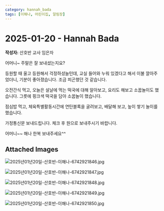 ```yaml
---
category: hannah_bada
tags: [이해나, 어린이집, 알림장]
---
```


# 2025-01-20 - Hannah Bada

**작성자:** 산호반 교사 임은자  

어머니~  주말은 잘 보내셨는지요?

등원할 때 울고 등원해서 걱정하셨늘턴데, 교실 들어와 누워 있겠다고 해서 이불 깔아주었더니, 기분이 좋아졌습니다. 조금 피곤했던 것 같습니다.

오전간식 먹고, 오늘은 설날에 먹는 떡국에 대해 알아보고, 요리도 해보고 소꿉놀이도 했습니다. 그릇에 핑크색 떡국을 담아 소꿉놀이 했습니다.

점심밥 먹고, 체육특별활동시간에 연탄블록을 굴려보고,  배달해 보고, 높이 쌓기 놀이를 했습니다.

가정통신문 보내드립니다. 체크 후 원으로 보내주시기 바랍니다.

어머니~~ 해나 한복 보내주세요^^

## Attached Images
![2025년01년20일-산호반-이해나-6742921846.jpg](d:\Users\hannah\Downloads\kids\photo\2025년01년20일-산호반-이해나-6742921846.jpg)

![2025년01년20일-산호반-이해나-6742921847.jpg](d:\Users\hannah\Downloads\kids\photo\2025년01년20일-산호반-이해나-6742921847.jpg)

![2025년01년20일-산호반-이해나-6742921848.jpg](d:\Users\hannah\Downloads\kids\photo\2025년01년20일-산호반-이해나-6742921848.jpg)

![2025년01년20일-산호반-이해나-6742921849.jpg](d:\Users\hannah\Downloads\kids\photo\2025년01년20일-산호반-이해나-6742921849.jpg)

![2025년01년20일-산호반-이해나-6742921850.jpg](d:\Users\hannah\Downloads\kids\photo\2025년01년20일-산호반-이해나-6742921850.jpg)

